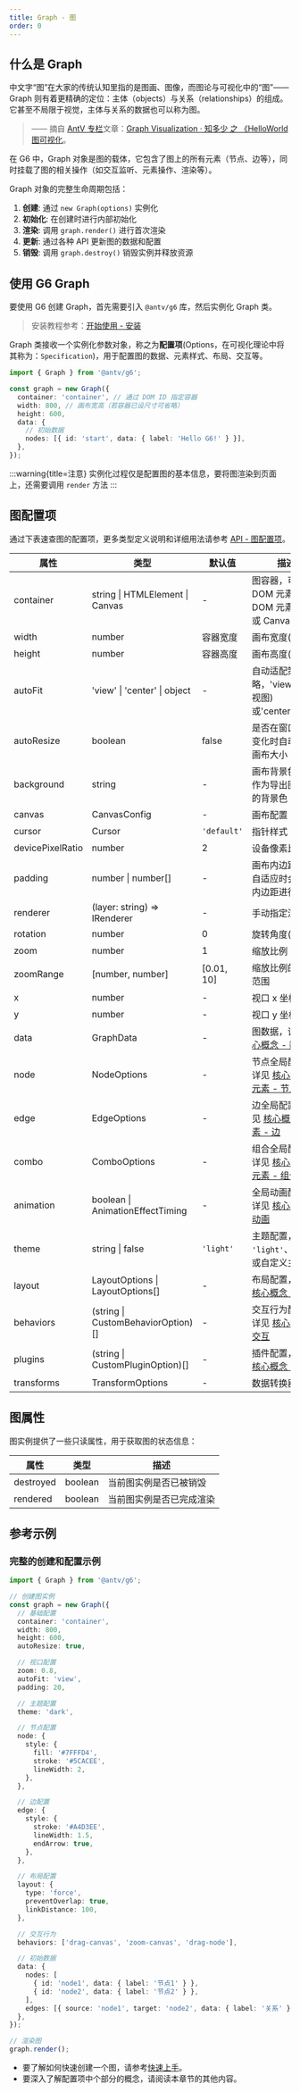 ```yaml
---
title: Graph - 图
order: 0
---
```


## 什么是 Graph

中文字“图”在大家的传统认知里指的是图画、图像，而图论与可视化中的“图”—— Graph 则有着更精确的定位：主体（objects）与关系（relationships）的组成。它甚至不局限于视觉，主体与关系的数据也可以称为图。

> —— 摘自 [AntV 专栏](https://zhuanlan.zhihu.com/aiux-antv)文章：[Graph Visualization · 知多少 之 《HelloWorld 图可视化](https://zhuanlan.zhihu.com/p/83685690)。

在 G6 中，Graph 对象是图的载体，它包含了图上的所有元素（节点、边等），同时挂载了图的相关操作（如交互监听、元素操作、渲染等）。

Graph 对象的完整生命周期包括：

1. **创建**: 通过 `new Graph(options)` 实例化
2. **初始化**: 在创建时进行内部初始化
3. **渲染**: 调用 `graph.render()` 进行首次渲染
4. **更新**: 通过各种 API 更新图的数据和配置
5. **销毁**: 调用 `graph.destroy()` 销毁实例并释放资源

## 使用 G6 Graph

要使用 G6 创建 Graph，首先需要引入 `@antv/g6` 库，然后实例化 Graph 类。

> 安装教程参考：[开始使用 - 安装](/manual/getting-started/installation)

Graph 类接收一个实例化参数对象，称之为**配置项**(Options，在可视化理论中将其称为：`Specification`)，用于配置图的数据、元素样式、布局、交互等。

```typescript
import { Graph } from '@antv/g6';

const graph = new Graph({
  container: 'container', // 通过 DOM ID 指定容器
  width: 800, // 画布宽高（若容器已设尺寸可省略）
  height: 600,
  data: {
    // 初始数据
    nodes: [{ id: 'start', data: { label: 'Hello G6!' } }],
  },
});
```

:::warning{title=注意}
实例化过程仅是配置图的基本信息，要将图渲染到页面上，还需要调用 `render` 方法
:::

## 图配置项

通过下表速查图的配置项，更多类型定义说明和详细用法请参考 [API - 图配置项](/api/graph/option)。

| 属性             | 类型                               | 默认值      | 描述                                                                           |
| ---------------- | ---------------------------------- | ----------- | ------------------------------------------------------------------------------ |
| container        | string \| HTMLElement \| Canvas    | -           | 图容器，可以是 DOM 元素 ID、DOM 元素实例或 Canvas 实例                         |
| width            | number                             | 容器宽度    | 画布宽度(像素)                                                                 |
| height           | number                             | 容器高度    | 画布高度(像素)                                                                 |
| autoFit          | 'view' \| 'center' \| object       | -           | 自动适配策略，'view'(适应视图)或'center'(居中)                                 |
| autoResize       | boolean                            | false       | 是否在窗口大小变化时自动调整画布大小                                           |
| background       | string                             | -           | 画布背景色，也作为导出图片时的背景色                                           |
| canvas           | CanvasConfig                       | -           | 画布配置                                                                       |
| cursor           | Cursor                             | `'default'` | 指针样式                                                                       |
| devicePixelRatio | number                             | 2           | 设备像素比                                                                     |
| padding          | number \| number[]                 | -           | 画布内边距，在自适应时会根据内边距进行适配                                     |
| renderer         | (layer: string) => IRenderer       | -           | 手动指定渲染器                                                                 |
| rotation         | number                             | 0           | 旋转角度(弧度)                                                                 |
| zoom             | number                             | 1           | 缩放比例                                                                       |
| zoomRange        | [number, number]                   | [0.01, 10]  | 缩放比例的限制范围                                                             |
| x                | number                             | -           | 视口 x 坐标                                                                    |
| y                | number                             | -           | 视口 y 坐标                                                                    |
| data             | GraphData                          | -           | 图数据，详见 [核心概念 - 数据](/manual/core-concept/data)                      |
| node             | NodeOptions                        | -           | 节点全局配置，详见 [核心概念 - 元素 - 节点](/manual/core-concept/element#节点) |
| edge             | EdgeOptions                        | -           | 边全局配置，详见 [核心概念 - 元素 - 边](/manual/core-concept/element#边)       |
| combo            | ComboOptions                       | -           | 组合全局配置，详见 [核心概念 - 元素 - 组合](/manual/core-concept/element#组合) |
| animation        | boolean \| AnimationEffectTiming   | -           | 全局动画配置，详见 [核心概念 - 动画](/manual/core-concept/animation)           |
| theme            | string \| false                    | `'light'`   | 主题配置，支持 `'light'`、`'dark'` 或自定义主题名                              |
| layout           | LayoutOptions \| LayoutOptions[]   | -           | 布局配置，详见 [核心概念 - 布局](/manual/core-concept/layout)                  |
| behaviors        | (string \| CustomBehaviorOption)[] | -           | 交互行为配置，详见 [核心概念 - 交互](/manual/core-concept/behavior)            |
| plugins          | (string \| CustomPluginOption)[]   | -           | 插件配置，详见 [核心概念 - 插件](/manual/core-concept/plugin)                  |
| transforms       | TransformOptions                   | -           | 数据转换器配置                                                                 |

## 图属性

图实例提供了一些只读属性，用于获取图的状态信息：

| 属性      | 类型    | 描述                     |
| --------- | ------- | ------------------------ |
| destroyed | boolean | 当前图实例是否已被销毁   |
| rendered  | boolean | 当前图实例是否已完成渲染 |

## 参考示例

### 完整的创建和配置示例

```typescript
import { Graph } from '@antv/g6';

// 创建图实例
const graph = new Graph({
  // 基础配置
  container: 'container',
  width: 800,
  height: 600,
  autoResize: true,

  // 视口配置
  zoom: 0.8,
  autoFit: 'view',
  padding: 20,

  // 主题配置
  theme: 'dark',

  // 节点配置
  node: {
    style: {
      fill: '#7FFFD4',
      stroke: '#5CACEE',
      lineWidth: 2,
    },
  },

  // 边配置
  edge: {
    style: {
      stroke: '#A4D3EE',
      lineWidth: 1.5,
      endArrow: true,
    },
  },

  // 布局配置
  layout: {
    type: 'force',
    preventOverlap: true,
    linkDistance: 100,
  },

  // 交互行为
  behaviors: ['drag-canvas', 'zoom-canvas', 'drag-node'],

  // 初始数据
  data: {
    nodes: [
      { id: 'node1', data: { label: '节点1' } },
      { id: 'node2', data: { label: '节点2' } },
    ],
    edges: [{ source: 'node1', target: 'node2', data: { label: '关系' } }],
  },
});

// 渲染图
graph.render();
```

- 要了解如何快速创建一个图，请参考[快速上手](/manual/getting-started/quick-start)。
- 要深入了解配置项中个部分的概念，请阅读本章节的其他内容。
